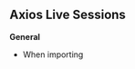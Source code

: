 ## Axios Live Sessions
**General**
- When importing <script> tags, `defer` is an attribute that helps prevent import dependency errors.
- JSON Formatter (callumlocke) is a Chrome Extension for making JSON data more readable.

**Status Codes**
- 200 is OK
- 404 is an ERROR
